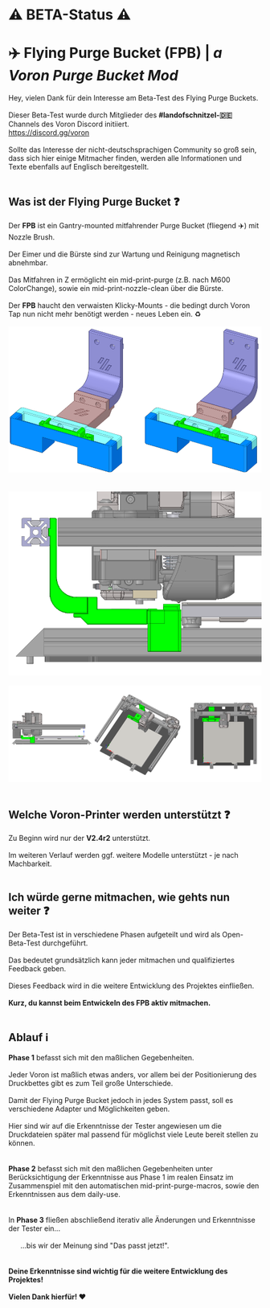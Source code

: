 # :warning: BETA-Status :warning:

# :airplane: Flying Purge Bucket (FPB) | _a Voron Purge Bucket Mod_
Hey, vielen Dank für dein Interesse am Beta-Test des Flying Purge Buckets.<br>
<br>
Dieser Beta-Test wurde durch Mitglieder des **#landofschnitzel-:de:** Channels des Voron Discord initiiert.<br>
https://discord.gg/voron<br>
<br>
Sollte das Interesse der nicht-deutschsprachigen Community so groß sein, dass sich hier einige Mitmacher finden, werden alle Informationen und Texte ebenfalls auf Englisch bereitgestellt.<br>
<br>
## Was ist der Flying Purge Bucket :question:
Der **FPB** ist ein Gantry-mounted mitfahrender Purge Bucket (fliegend :airplane:) mit Nozzle Brush.<br>
<br>
Der Eimer und die Bürste sind zur Wartung und Reinigung magnetisch abnehmbar.<br>
<br>
Das Mitfahren in Z ermöglicht ein mid-print-purge (z.B. nach M600 ColorChange), sowie ein mid-print-nozzle-clean über die Bürste.<br>
<br>
Der **FPB** haucht den verwaisten Klicky-Mounts - die bedingt durch Voron Tap nun nicht mehr benötigt werden - neues Leben ein. :recycle:<br>
<br>
![FPB_Mount](Images/FPB_Mount.PNG)<br>
<br><br>
![FPB_Detail](Images/FPB_Detail.PNG)<br>
<br>
![FPB_Overview](Images/FPB_Overview.PNG)<br>
<br>
## Welche Voron-Printer werden unterstützt :question:
Zu Beginn wird nur der **V2.4r2** unterstützt.<br>
<br>
Im weiteren Verlauf werden ggf. weitere Modelle unterstützt - je nach Machbarkeit.<br>
<br>
## Ich würde gerne mitmachen, wie gehts nun weiter :question:
Der Beta-Test ist in verschiedene Phasen aufgeteilt und wird als Open-Beta-Test durchgeführt.<br>
<br>
Das bedeutet grundsätzlich kann jeder mitmachen und qualifiziertes Feedback geben.<br>
<br>
Dieses Feedback wird in die weitere Entwicklung des Projektes einfließen.<br>
<br>
**Kurz, du kannst beim Entwickeln des FPB aktiv mitmachen.**<br>
<br>
## Ablauf :information_source:
**Phase 1** befasst sich mit den maßlichen Gegebenheiten.<br>
<br>
Jeder Voron ist maßlich etwas anders, vor allem bei der Positionierung des Druckbettes gibt es zum Teil große Unterschiede.<br>
<br>
Damit der Flying Purge Bucket jedoch in jedes System passt, soll es verschiedene Adapter und Möglichkeiten geben.<br>
<br>
Hier sind wir auf die Erkenntnisse der Tester angewiesen um die Druckdateien später mal passend für möglichst viele Leute bereit stellen zu können.<br>
<br>
<br>
**Phase 2** befasst sich mit den maßlichen Gegebenheiten unter Berücksichtigung der Erkenntnisse aus Phase 1 im realen Einsatz im Zusammenspiel mit den automatischen mid-print-purge-macros, sowie den Erkenntnissen aus dem daily-use.<br>
<br>
<br>
In **Phase 3** fließen abschließend iterativ alle Änderungen und Erkenntnisse der Tester ein...<br>
<br>
&nbsp;&nbsp;&nbsp;&nbsp;&nbsp;&nbsp;...bis wir der Meinung sind "Das passt jetzt!".<br>
<br>
<br>
**Deine Erkenntnisse sind wichtig für die weitere Entwicklung des Projektes!**<br>
<br>
**Vielen Dank hierfür! :heart:**<br>
<br>
